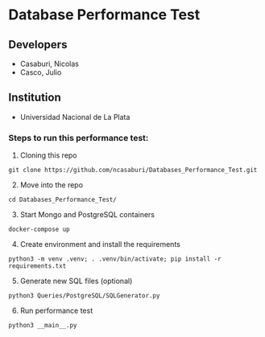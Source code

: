 # Database Performance Test
## Developers
 
* Casaburi, Nicolas
* Casco, Julio

## Institution

* Universidad Nacional de La Plata

### Steps to run this performance test:
1. Cloning this repo
```
git clone https://github.com/ncasaburi/Databases_Performance_Test.git
```
2. Move into the repo
```
cd Databases_Performance_Test/
```
3. Start Mongo and PostgreSQL containers
```
docker-compose up
```
4. Create environment and install the requirements
```
python3 -m venv .venv; . .venv/bin/activate; pip install -r requirements.txt
```
5. Generate new SQL files (optional)
```
python3 Queries/PostgreSQL/SQLGenerator.py 
```
6. Run performance test
```
python3 __main__.py
```